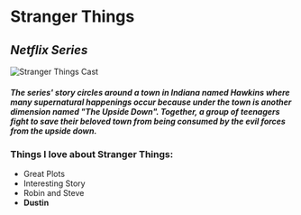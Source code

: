 # **Stranger Things**
## *Netflix Series*

![Stranger Things Cast](C:\Users\jacob\Desktop\DYN\strangertingz.jpeg)

##### The series' story circles around a town in Indiana named Hawkins where many supernatural happenings occur because under the town is another dimension named "The Upside Down". Together, a group of teenagers fight to save their beloved town from being consumed by the evil forces from the upside down.

### Things I love about **Stranger Things**:

- Great Plots
- Interesting Story
- Robin and Steve
- **Dustin**
